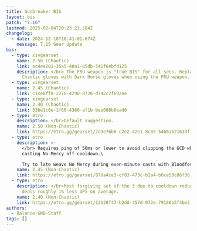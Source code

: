 ```yaml
---
title: Gunbreaker BIS
layout: bis
patch: "7.16"
lastmod: 2025-02-04T20:23:21.584Z
changelog:
  - date: 2024-12-18T18:41:01.674Z
    message: 7.15 Gear Update
bis:
  - type: xivgearset
    name: 2.50 (Chaotic)
    link: ac4ea201-35a5-40a1-85db-541f6ebfd125
    description: </br> The FRU weapon is "true BIS" for all sets. Replace the
      Chaotic gloves with Dark Horse gloves when using the FRU weapon.
  - type: xivgearset
    name: 2.45 (Chaotic)
    link: c1ce8ff8-2278-4290-8726-d742c2f692ae
  - type: xivgearset
    name: 2.40 (Chaotic)
    link: 33be1c0e-1f66-4360-af1b-bee086b8ead0
  - type: etro
    description: </br>Default suggestion.
    name: 2.50 (Non-Chaotic)
    link: https://etro.gg/gearset/7d3e76b0-c2e2-42e1-8c85-5466a521633f
  - type: etro
    description: >-
      </br> Requires ping of 50ms or lower to avoid clipping the GCD when
      casting No Mercy off cooldown.\

      Try to late weave No Mercy during even-minute casts with Bloodfest.
    name: 2.45 (Non-Chaotic)
    link: https://etro.gg/gearset/87da4ce3-cf03-473c-b1a4-b6ce58c86f36
  - type: etro
    description: </br>Most forgiving set of the 3 due to cooldown reduction, but
      deals roughly 1% less DPS on average.
    name: 2.40 (Non-Chaotic)
    link: https://etro.gg/gearset/12120f47-b2dd-457d-972e-79180b5f4be2
authors:
  - Balance-GNB-Staff
tags: []
---
```

